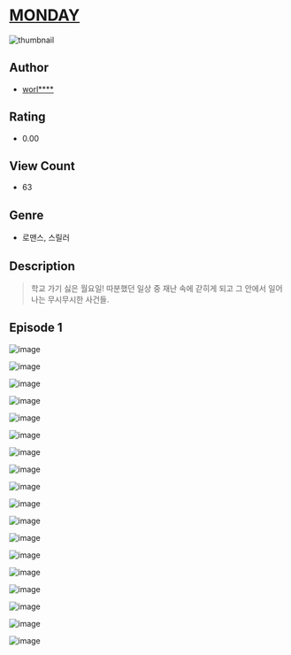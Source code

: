 # [MONDAY](https://comic.naver.com/challenge/list?titleId=810700)
![thumbnail](https://image-comic.pstatic.net/user_contents_data/challenge_comic/2023/05/24/upload_7077519211079230772_480x623.jpeg)

## Author
- [worl****](https://comic.naver.com/artistTitle?id=367027)

## Rating
- 0.00

## View Count
- 63

## Genre
- 로맨스, 스릴러

## Description
> 학교 가기 싫은 월요일! 따분했던 일상 중 재난 속에 갇히게 되고 그 안에서 일어나는 무시무시한 사건들.


## Episode 1
![image](https://image-comic.pstatic.net/user_contents_data/challenge_comic/2023/05/24/367027/upload_7017506753280500067.jpeg)

![image](https://image-comic.pstatic.net/user_contents_data/challenge_comic/2023/05/24/367027/upload_3919364658722910817.jpeg)

![image](https://image-comic.pstatic.net/user_contents_data/challenge_comic/2023/05/24/367027/upload_7378646832066552370.jpeg)

![image](https://image-comic.pstatic.net/user_contents_data/challenge_comic/2023/05/24/367027/upload_7147265617999049572.jpeg)

![image](https://image-comic.pstatic.net/user_contents_data/challenge_comic/2023/05/24/367027/upload_3918520238034334008.jpeg)

![image](https://image-comic.pstatic.net/user_contents_data/challenge_comic/2023/05/24/367027/upload_7077745696798292279.jpeg)

![image](https://image-comic.pstatic.net/user_contents_data/challenge_comic/2023/05/24/367027/upload_3618142264178729782.jpeg)

![image](https://image-comic.pstatic.net/user_contents_data/challenge_comic/2023/05/24/367027/upload_7363442983664956770.jpeg)

![image](https://image-comic.pstatic.net/user_contents_data/challenge_comic/2023/05/24/367027/upload_7292798274132063331.jpeg)

![image](https://image-comic.pstatic.net/user_contents_data/challenge_comic/2023/05/24/367027/upload_7364847956806350435.jpeg)

![image](https://image-comic.pstatic.net/user_contents_data/challenge_comic/2023/05/24/367027/upload_7075826134199514675.jpeg)

![image](https://image-comic.pstatic.net/user_contents_data/challenge_comic/2023/05/24/367027/upload_7365971872538768486.jpeg)

![image](https://image-comic.pstatic.net/user_contents_data/challenge_comic/2023/05/24/367027/upload_7364566482621313840.jpeg)

![image](https://image-comic.pstatic.net/user_contents_data/challenge_comic/2023/05/24/367027/upload_4051381735657649715.jpeg)

![image](https://image-comic.pstatic.net/user_contents_data/challenge_comic/2023/05/24/367027/upload_3689918383257052468.jpeg)

![image](https://image-comic.pstatic.net/user_contents_data/challenge_comic/2023/05/24/367027/upload_3545234739904525411.jpeg)

![image](https://image-comic.pstatic.net/user_contents_data/challenge_comic/2023/05/24/367027/upload_4050480097565947745.jpeg)

![image](https://image-comic.pstatic.net/user_contents_data/challenge_comic/2023/05/24/367027/upload_7149803476325065009.jpeg)

